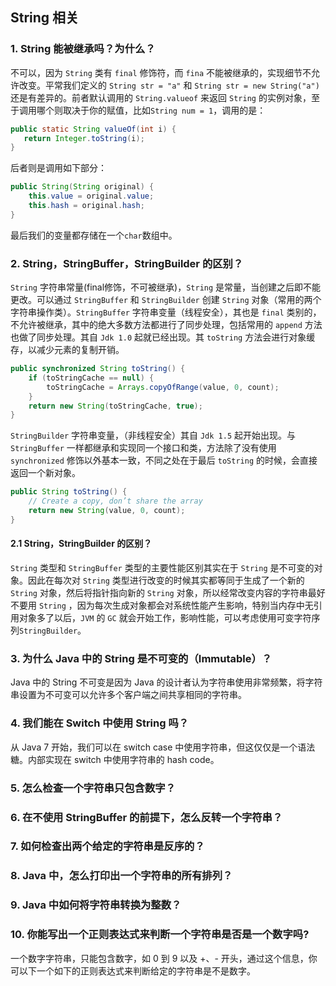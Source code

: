 ## String 相关

### 1. String 能被继承吗？为什么？

不可以，因为 `String` 类有 `final` 修饰符，而 `fina` 不能被继承的，实现细节不允许改变。平常我们定义的 `String str = "a"` 和 `String str = new String("a")` 还是有差异的。前者默认调用的 `String.valueof` 来返回 `String` 的实例对象，至于调用哪个则取决于你的赋值，比如`String num = 1`，调用的是：

```java
public static String valueOf(int i) {
   return Integer.toString(i);
}
```

后者则是调用如下部分：

```java
public String(String original) { 
    this.value = original.value; 
    this.hash = original.hash; 
} 

```

最后我们的变量都存储在一个`char`数组中。



### 2. String，StringBuffer，StringBuilder 的区别？

`String` 字符串常量(final修饰，不可被继承)，`String` 是常量，当创建之后即不能更改。可以通过 `StringBuffer` 和 `StringBuilder` 创建 `String` 对象（常用的两个字符串操作类）。`StringBuffer` 字符串变量（线程安全），其也是 `final` 类别的，不允许被继承，其中的绝大多数方法都进行了同步处理，包括常用的 `append` 方法也做了同步处理。其自 `Jdk 1.0` 起就已经出现。其 `toString` 方法会进行对象缓存，以减少元素的复制开销。

```java
public synchronized String toString() { 
    if (toStringCache == null) { 
    	toStringCache = Arrays.copyOfRange(value, 0, count); 
    } 
    return new String(toStringCache, true); 
}
```

`StringBuilder` 字符串变量，（非线程安全）其自 `Jdk 1.5` 起开始出现。与 `StringBuffer` 一样都继承和实现同一个接口和类，方法除了没有使用 `synchronized` 修饰以外基本一致，不同之处在于最后 `toString` 的时候，会直接返回一个新对象。 

```java
public String toString() { 
	// Create a copy, don’t share the array 
    return new String(value, 0, count); 
}
```



#### 2.1 String，StringBuilder 的区别？

`String` 类型和 `StringBuffer` 类型的主要性能区别其实在于 `String` 是不可变的对象。因此在每次对 `String` 类型进行改变的时候其实都等同于生成了一个新的 `String` 对象，然后将指针指向新的 `String` 对象，所以经常改变内容的字符串最好不要用 `String` ，因为每次生成对象都会对系统性能产生影响，特别当内存中无引用对象多了以后，`JVM` 的 `GC` 就会开始工作，影响性能，可以考虑使用可变字符序列`StringBuilder`。



### 3. 为什么 Java 中的 String 是不可变的（Immutable）？  

Java 中的 String 不可变是因为 Java 的设计者认为字符串使用非常频繁，将字符串设置为不可变可以允许多个客户端之间共享相同的字符串。 



### 4. 我们能在 Switch 中使用 String 吗？

从 Java 7 开始，我们可以在 switch case 中使用字符串，但这仅仅是一个语法糖。内部实现在 switch 中使用字符串的 hash code。 



### 5. 怎么检查一个字符串只包含数字？



### 6. 在不使用 StringBuffer 的前提下，怎么反转一个字符串？



### 7. 如何检查出两个给定的字符串是反序的？



### 8. Java 中，怎么打印出一个字符串的所有排列？



### 9. Java 中如何将字符串转换为整数？



### 10. 你能写出一个正则表达式来判断一个字符串是否是一个数字吗?

一个数字字符串，只能包含数字，如 0 到 9 以及 +、- 开头，通过这个信息，你可以下一个如下的正则表达式来判断给定的字符串是不是数字。 



